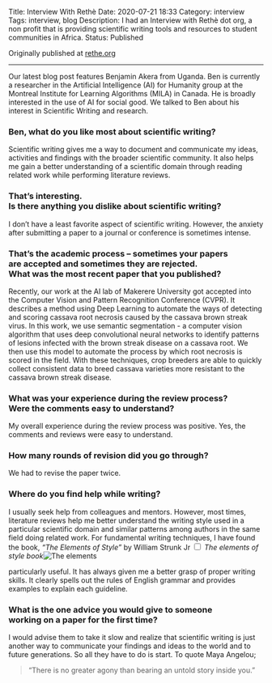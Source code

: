 Title: Interview With Rethè
Date: 2020-07-21 18:33
Category: interview
Tags: interview, blog
Description: I had an Interview with Rethè dot org, a non profit that is providing scientific writing tools and resources to student communities in Africa.
Status: Published


<section markdown="1">

Originally published at [rethe.org](https://www.rethe.org)

--- 

Our latest blog post features Benjamin Akera from Uganda. Ben is currently a researcher in the Artificial Intelligence (AI) for Humanity group at the Montreal Institute for Learning Algorithms (MILA) in Canada. He is broadly interested in the use of AI for social good. We talked to Ben about his interest in Scientific Writing and research. 

### Ben, what do you like most about scientific writing?

Scientific writing gives me a way to document and communicate my ideas, activities and findings with the broader scientific community. It also helps me gain a better understanding of a scientific domain through reading related work while performing literature reviews.

### That’s interesting. <br> Is there anything you dislike about scientific writing?

I don’t have a least favorite aspect of scientific writing. However, the anxiety after submitting a paper to a journal or conference is sometimes intense. 

### That’s the academic process – sometimes your papers <br> are accepted and sometimes they are rejected.<br>  What was the most recent paper that you published?

Recently, our work at the AI lab of Makerere University got accepted into the Computer Vision and Pattern Recognition Conference (CVPR). It describes a method using Deep Learning to automate the ways of detecting and scoring cassava root necrosis caused by the cassava brown streak virus. In this work, we use semantic segmentation - a computer vision algorithm that uses deep convolutional neural networks to identify patterns of lesions infected with the brown streak disease on a cassava root. We then use this model to automate the process by which root necrosis is scored in the field. With these techniques, crop breeders are able to quickly collect consistent data to breed cassava varieties more resistant to the cassava brown streak disease.

### What was your experience during the review process? <br> Were the comments easy to understand?

My overall experience during the review process was positive. Yes, the comments and reviews were easy to understand.

### How many rounds of revision did you go through?

We had to revise the paper twice.

### Where do you find help while writing?

I usually seek help from colleagues and mentors. However, most times, literature reviews help me better understand the writing style used in a particular scientific domain and similar patterns among authors in the same field doing related work.  For fundamental writing techniques, I have found the book, <em>“The Elements of Style” </em>by William Strunk Jr <label for="sn-technically" class="margin-toggle sidenote-number"></label><input type="checkbox" id="sn-technically" class="margin-toggle"> 
<span class="sidenote"><em>The elements of style book</em>![The elements](/images/elements_of_style.jpg) </span>

particularly useful. It has always given me a better grasp of proper writing skills. It clearly spells out the rules of English grammar and provides examples to explain each guideline. 

### What is the one advice you would give to someone <br> working on a paper for the first time?

I would advise them to take it slow and realize that scientific writing is just another way to communicate your findings and ideas to the world and to future generations. So all they have to do is start. To quote Maya Angelou; <blockquote><p>“There is no greater agony than bearing an untold story inside you.”</p> </blockquote> 











</section>